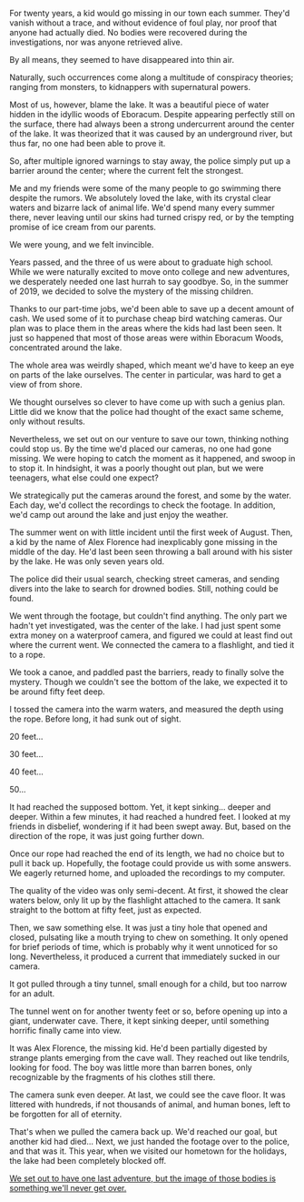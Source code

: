 For twenty years, a kid would go missing in our town each  summer. They'd vanish without a trace, and without evidence  of foul play, nor proof that anyone had actually died. No bodies were recovered during the investigations, nor was anyone  retrieved alive.  


By all means, they seemed to have disappeared into thin air.  


Naturally, such occurrences come along a multitude of  conspiracy theories; ranging from monsters, to kidnappers with supernatural powers.  


Most of us, however, blame the lake. It was a beautiful piece of water hidden in the idyllic woods of Eboracum. Despite  appearing perfectly still on the surface, there had always been a strong undercurrent around the center of the lake. It was  theorized that it was caused by an underground river, but thus  far, no one had been able to prove it.  


So, after multiple ignored warnings to stay away, the police  simply put up a barrier around the center; where the current felt the strongest.  



Me and my friends were some of the many people to go  swimming there despite the rumors. We absolutely loved the  lake, with its crystal clear waters and bizarre lack of animal  life. We'd spend many every summer there, never leaving until  our skins had turned crispy red, or by the tempting promise of  ice cream from our parents.  


We were young, and we felt invincible. 


Years passed, and the three of us were about to graduate high school. While we were naturally excited to move onto college and new adventures, we desperately needed one last hurrah to  say goodbye. So, in the summer of 2019, we decided to solve the mystery of the missing children.  


Thanks to our part-time jobs, we'd been able to save up a  decent amount of cash. We used some of it to purchase cheap  bird watching cameras. Our plan was to place them in the areas where the kids had last been seen. It just so happened that most of those areas were within Eboracum Woods, concentrated  around the lake.  


The whole area was weirdly shaped, which meant we'd have to  keep an eye on parts of the lake ourselves. The center in  particular, was hard to get a view of from shore.  


We thought ourselves so clever to have come up with such a  genius plan. Little did we know that the police had thought of  the exact same scheme, only without results.  


Nevertheless, we set out on our venture to save our town,  thinking nothing could stop us. By the time we'd placed our  cameras, no one had gone missing. We were hoping to catch  the moment as it happened, and swoop in to stop it. In  hindsight, it was a poorly thought out plan, but we were  teenagers, what else could one expect?  


We strategically put the cameras around the forest, and some  by the water. Each day, we'd collect the recordings to check the footage. In addition, we'd camp out around the lake and just  enjoy the weather.  


The summer went on with little incident until the first week of  August. Then, a kid by the name of Alex Florence had  inexplicably gone missing in the middle of the day. He'd last 
been seen throwing a ball around with his sister by the lake. He was only seven years old.  


The police did their usual search, checking street cameras, and  sending divers into the lake to search for drowned bodies. Still, nothing could be found.  


We went through the footage, but couldn't find anything. The  only part we hadn't yet investigated, was the center of the lake.  I had just spent some extra money on a waterproof camera, and figured we could at least find out where the current went. We  connected the camera to a flashlight, and tied it to a rope.  


We took a canoe, and paddled past the barriers, ready to finally  solve the mystery. Though we couldn't see the bottom of the  lake, we expected it to be around fifty feet deep.  


I tossed the camera into the warm waters, and measured the  depth using the rope. Before long, it had sunk out of sight. 


20 feet... 


30 feet...  


40 feet...  


50... 


It had reached the supposed bottom. Yet, it kept sinking...  deeper and deeper. Within a few minutes, it had reached a  hundred feet. I looked at my friends in disbelief, wondering if  it had been swept away. But, based on the direction of the rope, it was just going further down. 



Once our rope had reached the end of its length, we had no  choice but to pull it back up. Hopefully, the footage could  provide us with some answers. We eagerly returned home, and  uploaded the recordings to my computer.  


The quality of the video was only semi-decent. At first, it  showed the clear waters below, only lit up by the flashlight  attached to the camera. It sank straight to the bottom at fifty  feet, just as expected.  


Then, we saw something else. It was just a tiny hole that  opened and closed, pulsating like a mouth trying to chew on  something. It only opened for brief periods of time, which is  probably why it went unnoticed for so long. Nevertheless, it  produced a current that immediately sucked in our camera.  


It got pulled through a tiny tunnel, small enough for a child, but too narrow for an adult.  


The tunnel went on for another twenty feet or so, before  opening up into a giant, underwater cave. There, it kept sinking deeper, until something horrific finally came into view.  


It was Alex Florence, the missing kid. He'd been partially  digested by strange plants emerging from the cave wall. They  reached out like tendrils, looking for food. The boy was little  more than barren bones, only recognizable by the fragments of  his clothes still there.  


The camera sunk even deeper. At last, we could see the cave  floor. It was littered with hundreds, if not thousands of animal,  and human bones, left to be forgotten for all of eternity.  


That's when we pulled the camera back up. We'd reached our 
goal, but another kid had died... Next, we just handed the  footage over to the police, and that was it. This year,  when we visited our hometown for the holidays, the lake had  been completely blocked off. 


[We set out to have one last adventure, but the image of those  bodies is something we'll never get over.](https://www.facebook.com/richard.saxon.author)